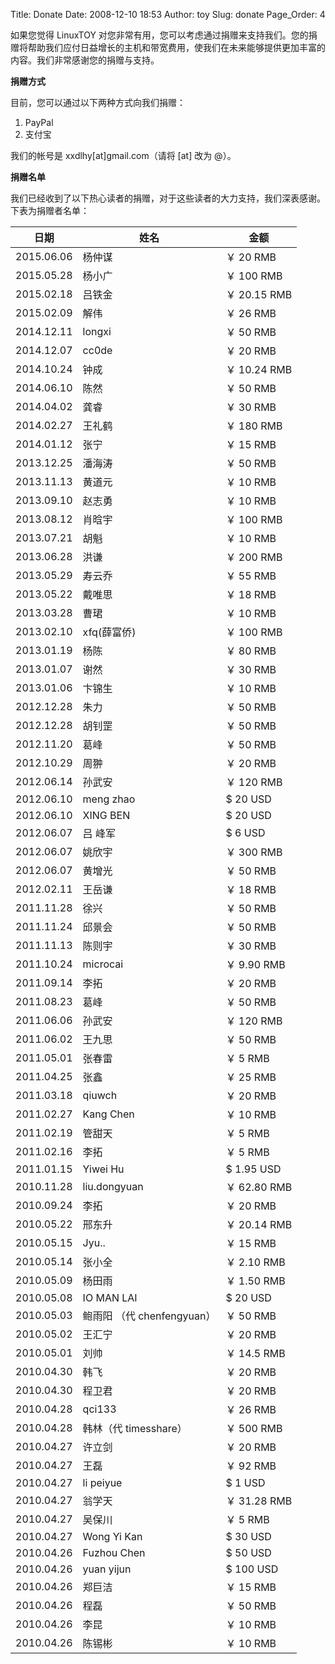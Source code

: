 Title: Donate
Date: 2008-12-10 18:53
Author: toy
Slug: donate
Page_Order: 4

如果您觉得 LinuxTOY 对您非常有用，您可以考虑通过捐赠来支持我们。您的捐赠将帮助我们应付日益增长的主机和带宽费用，使我们在未来能够提供更加丰富的内容。我们非常感谢您的捐赠与支持。

**捐赠方式**

目前，您可以通过以下两种方式向我们捐赠：

1. PayPal
2. 支付宝

我们的帐号是 xxdlhy[at]gmail.com（请将 [at] 改为 @）。

**捐赠名单**

我们已经收到了以下热心读者的捐赠，对于这些读者的大力支持，我们深表感谢。下表为捐赠者名单：

日期         | 姓名                         | 金额         
------------ | ---------------------------- | -------------
2015.06.06   | 杨仲谋                       | ￥ 20 RMB
2015.05.28   | 杨小广                       | ￥ 100 RMB
2015.02.18   | 吕铁金                       | ￥ 20.15 RMB
2015.02.09   | 解伟                         | ￥ 26 RMB
2014.12.11   | longxi                       | ￥ 50 RMB
2014.12.07   | cc0de                        | ￥ 20 RMB
2014.10.24   | 钟成                         | ￥ 10.24 RMB
2014.06.10   | 陈然                         | ￥ 50 RMB
2014.04.02   | 龚睿                         | ￥ 30 RMB
2014.02.27   | 王礼鹤                       | ￥ 180 RMB
2014.01.12   | 张宁                         | ￥ 15 RMB
2013.12.25   | 潘海涛                       | ￥ 50 RMB
2013.11.13   | 黄道元                       | ￥ 10 RMB
2013.09.10   | 赵志勇                       | ￥ 10 RMB
2013.08.12   | 肖晗宇                       | ￥ 100 RMB
2013.07.21   | 胡魁                         | ￥ 10 RMB
2013.06.28   | 洪谦                         | ￥ 200 RMB
2013.05.29   | 寿云乔                       | ￥ 55 RMB
2013.05.22   | 戴唯思                       | ￥ 18 RMB
2013.03.28   | 曹珺                         | ￥ 10 RMB
2013.02.10   | xfq(薛富侨)                  | ￥ 100 RMB
2013.01.19   | 杨陈                         | ￥ 80 RMB
2013.01.07   | 谢然                         | ￥ 30 RMB
2013.01.06   | 卞锦生                       | ￥ 10 RMB
2012.12.28   | 朱力                         | ￥ 50 RMB
2012.12.28   | 胡钊罡                       | ￥ 50 RMB
2012.11.20   | 葛峰                         | ￥ 50 RMB
2012.10.29   | 周翀                         | ￥ 20 RMB
2012.06.14   | 孙武安                       | ￥ 120 RMB
2012.06.10   | meng zhao                    | $ 20 USD
2012.06.10   | XING BEN                     | $ 20 USD
2012.06.07   | 吕 峰军                      | $ 6 USD
2012.06.07   | 姚欣宇                       | ￥ 300 RMB
2012.06.07   | 黄增光                       | ￥ 50 RMB
2012.02.11   | 王岳谦                       | ￥ 18 RMB
2011.11.28   | 徐兴                         | ￥ 50 RMB
2011.11.24   | 邱景会                       | ￥ 50 RMB
2011.11.13   | 陈则宇                       | ￥ 30 RMB
2011.10.24   | microcai                     | ￥ 9.90 RMB
2011.09.14   | 李拓                         | ￥ 20 RMB
2011.08.23   | 葛峰                         | ￥ 50 RMB
2011.06.06   | 孙武安                       | ￥ 120 RMB
2011.06.02   | 王九思                       | ￥ 50 RMB
2011.05.01   | 张春雷                       | ￥ 5 RMB
2011.04.25   | 张鑫                         | ￥ 25 RMB
2011.03.18   | qiuwch                       | ￥ 20 RMB
2011.02.27   | Kang Chen                    | ￥ 10 RMB
2011.02.19   | 管甜天                       | ￥ 5 RMB
2011.02.16   | 李拓                         | ￥ 5 RMB
2011.01.15   | Yiwei Hu                     | $ 1.95 USD
2010.11.28   | liu.dongyuan                 | ￥ 62.80 RMB
2010.09.24   | 李拓                         | ￥ 20 RMB
2010.05.22   | 邢东升                       | ￥ 20.14 RMB
2010.05.15   | Jyu..                        | ￥ 15 RMB
2010.05.14   | 张小全                       | ￥ 2.10 RMB
2010.05.09   | 杨田雨                       | ￥ 1.50 RMB
2010.05.08   | IO MAN LAI                   | $ 20 USD
2010.05.03   | 鲍雨阳 （代 chenfengyuan）   | ￥ 50 RMB
2010.05.02   | 王汇宁                       | ￥ 20 RMB
2010.05.01   | 刘帅                         | ￥ 14.5 RMB
2010.04.30   | 韩飞                         | ￥ 20 RMB
2010.04.30   | 程卫君                       | ￥ 20 RMB
2010.04.28   | qci133                       | ￥ 26 RMB
2010.04.28   | 韩林（代 timesshare）        | ￥ 500 RMB
2010.04.27   | 许立剑                       | ￥ 20 RMB
2010.04.27   | 王磊                         | ￥ 92 RMB
2010.04.27   | li peiyue                    | $ 1 USD
2010.04.27   | 翁学天                       | ￥ 31.28 RMB
2010.04.27   | 吴保川                       | ￥ 5 RMB
2010.04.27   | Wong Yi Kan                  | $ 30 USD
2010.04.26   | Fuzhou Chen                  | $ 50 USD
2010.04.26   | yuan yijun                   | $ 100 USD
2010.04.26   | 郑巨洁                       | ￥ 15 RMB
2010.04.26   | 程磊                         | ￥ 50 RMB
2010.04.26   | 李昆                         | ￥ 10 RMB
2010.04.26   | 陈锡彬                       | ￥ 10 RMB

